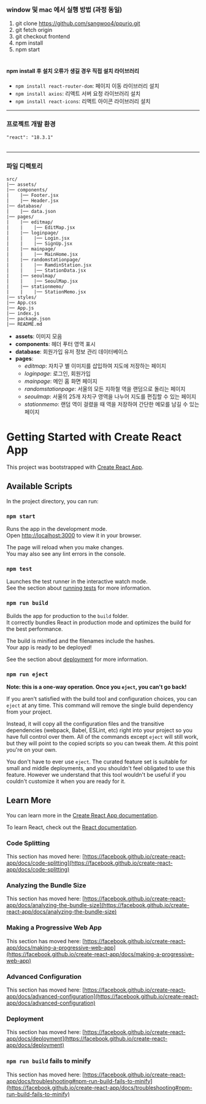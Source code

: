 
### window 및 mac 에서 실행 방법 (과정 동일)

1. git clone https://github.com/sangwoo4/ppurio.git
2. git fetch origin
3. git checkout frontend
4. npm install
5. npm start
<br/><br/>

#### npm install 후 설치 오류가 생길 경우 직접 설치 라이브러리

- `npm install react-router-dom`: 페이지 이동 라이브러리 설치
- `npm install axios`: 리액트 서버 요청 라이브러리 설치
- `npm install react-icons`: 리액트 아이콘 라이브러리 설치

***

### 프로젝트 개발 환경

`"react": "18.3.1"`
<br/><br/>


***

### 파일 디렉토리

```
src/
|── assets/
|── components/
|    |── Footer.jsx
|    |── Header.jsx
|── database/
|    |── data.json
|── pages/
|    |── editmap/
|    |    |── EditMap.jsx
|    |── loginpage/
|    |    |── Login.jsx
|    |    |── SignUp.jsx
|    |── mainpage/
|    |    |── MainHome.jsx
|    |── randomstationpage/
|    |    |── RamdinStation.jsx
|    |    |── StationData.jsx
|    |── seoulmap/
|    |    |── SeoulMap.jsx
|    |── stationmemo/
|    |    |── StationMemo.jsx
|── styles/
|── App.css
|── App.js
|── index.js
|── package.json
|── README.md
```

- **assets**: 이미지 모음
- **components**: 헤더 푸터 영역 표시
- **database**: 회원가입 유저 정보 관리 데이터베이스
- **pages**: 
   - *editmap*: 자치구 별 이미지를 삽입하여 지도에 저장하는 페이지
   - *loginpage*: 로그인, 회원가입
   - *mainpage*: 메인 홈 화면 페이지
   - *randomstationpage*: 서울의 모든 지하철 역을 랜덤으로 돌리는 페이지
   - *seoulmap*: 서울의 25개 자치구 영역을 나누어 지도를 편집할 수 있는 페이지
   - *stationmemo*: 랜덤 역이 걸렸을 때 역을 저장하여 간단한 메모를 남길 수 있는 페이지

# Getting Started with Create React App

This project was bootstrapped with [Create React App](https://github.com/facebook/create-react-app).

## Available Scripts

In the project directory, you can run:

### `npm start`

Runs the app in the development mode.\
Open [http://localhost:3000](http://localhost:3000) to view it in your browser.

The page will reload when you make changes.\
You may also see any lint errors in the console.

### `npm test`

Launches the test runner in the interactive watch mode.\
See the section about [running tests](https://facebook.github.io/create-react-app/docs/running-tests) for more information.

### `npm run build`

Builds the app for production to the `build` folder.\
It correctly bundles React in production mode and optimizes the build for the best performance.

The build is minified and the filenames include the hashes.\
Your app is ready to be deployed!

See the section about [deployment](https://facebook.github.io/create-react-app/docs/deployment) for more information.

### `npm run eject`

**Note: this is a one-way operation. Once you `eject`, you can't go back!**

If you aren't satisfied with the build tool and configuration choices, you can `eject` at any time. This command will remove the single build dependency from your project.

Instead, it will copy all the configuration files and the transitive dependencies (webpack, Babel, ESLint, etc) right into your project so you have full control over them. All of the commands except `eject` will still work, but they will point to the copied scripts so you can tweak them. At this point you're on your own.

You don't have to ever use `eject`. The curated feature set is suitable for small and middle deployments, and you shouldn't feel obligated to use this feature. However we understand that this tool wouldn't be useful if you couldn't customize it when you are ready for it.

## Learn More

You can learn more in the [Create React App documentation](https://facebook.github.io/create-react-app/docs/getting-started).

To learn React, check out the [React documentation](https://reactjs.org/).

### Code Splitting

This section has moved here: [https://facebook.github.io/create-react-app/docs/code-splitting](https://facebook.github.io/create-react-app/docs/code-splitting)

### Analyzing the Bundle Size

This section has moved here: [https://facebook.github.io/create-react-app/docs/analyzing-the-bundle-size](https://facebook.github.io/create-react-app/docs/analyzing-the-bundle-size)

### Making a Progressive Web App

This section has moved here: [https://facebook.github.io/create-react-app/docs/making-a-progressive-web-app](https://facebook.github.io/create-react-app/docs/making-a-progressive-web-app)

### Advanced Configuration

This section has moved here: [https://facebook.github.io/create-react-app/docs/advanced-configuration](https://facebook.github.io/create-react-app/docs/advanced-configuration)

### Deployment

This section has moved here: [https://facebook.github.io/create-react-app/docs/deployment](https://facebook.github.io/create-react-app/docs/deployment)

### `npm run build` fails to minify

This section has moved here: [https://facebook.github.io/create-react-app/docs/troubleshooting#npm-run-build-fails-to-minify](https://facebook.github.io/create-react-app/docs/troubleshooting#npm-run-build-fails-to-minify)

